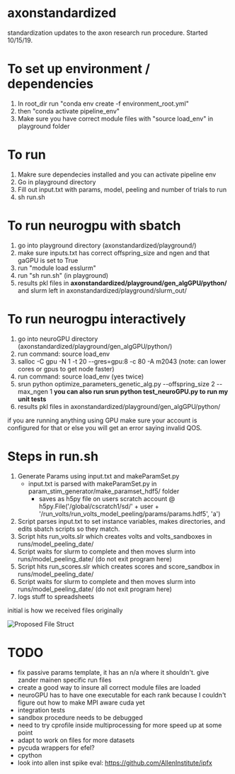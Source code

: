 # axonstandardized
standardization updates to the axon research run procedure. Started 10/15/19.

To set up environment / dependencies
=======================================
1. In root_dir run "conda env create -f environment_root.yml"
2. then "conda activate pipeline_env"
3. Make sure you have correct module files with "source load_env" in playground folder


To run
=======================================
1. Makre sure dependecies installed and you can activate pipeline env
2. Go in playground directory
3. Fill out input.txt with params, model, peeling and number of trials to run
4. sh run.sh

To run neurogpu with sbatch
===================================
1. go into playground directory (axonstandardized/playground/)
2. make sure inputs.txt has correct offspring_size and ngen and that gaGPU is set to True
3. run "module load esslurm"
3. run "sh run.sh" (in playground)
4. results pkl files in **axonstandardized/playground/gen_algGPU/python/** and slurm left in axonstandardized/playground/slurm_out/


To run neurogpu interactively
===================================
1. go into neuroGPU directory (axonstandardized/playground/gen_algGPU/python/)
2. run command: source load_env
3. salloc -C gpu -N 1 -t 20 --gres=gpu:8 -c 80  -A m2043 (note: can lower cores or gpus to get node faster)
4. run command: source load_env (yes twice)
7. srun python optimize_parameters_genetic_alg.py --offspring_size 2 --max_ngen 1
    **you can also run srun python test_neuroGPU.py to run my unit tests**
8. results pkl files in axonstandardized/playground/gen_algGPU/python/

if you are running anything using GPU make sure your account is configured for that or else you will get an error saying invalid QOS.


Steps in run.sh
=======================================
1. Generate Params using input.txt and makeParamSet.py
    - input.txt is parsed with makeParamSet.py in param_stim_generator/make_paramset_hdf5/ folder
      - saves as h5py file on users scratch account @ h5py.File('/global/cscratch1/sd/' + user + '/run_volts/run_volts_model_peeling/params/params.hdf5', 'a')
2. Script parses input.txt to set instance variables, makes directories, and edits sbatch scripts so they match.
3. Script hits run_volts.slr which creates volts and volts_sandboxes in runs/model_peeling_date/
4. Script waits for slurm to complete and then moves slurm into runs/model_peeling_date/ (do not exit program here)
5. Script hits run_scores.slr which creates scores and score_sandbox in runs/model_peeling_date/
6. Script waits for slurm to complete and then moves slurm into runs/model_peeling_date/ (do not exit program here)
7. logs stuff to spreadsheets

initial is how we received files originally

![Proposed File Struct](/proposed_file_struct.png)


TODO
=======================================
* fix passive params template, it has an n/a where it shouldn't. give zander mainen specific run files
* create a good way to insure all correct module files are loaded
* neuroGPU has to have one executable for each rank because I couldn't figure out how to make MPI aware cuda yet
* integration tests
* sandbox procedure needs to be debugged
* need to try cprofile inside multiprocessing for more speed up at some point
* adapt to work on files for more datasets
* pycuda wrappers for efel? 
* cpython
* look into allen inst spike eval: https://github.com/AllenInstitute/ipfx
